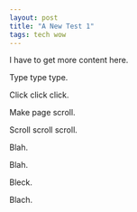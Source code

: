 ```yaml
---
layout: post
title: "A New Test 1"
tags: tech wow
---
```

I have to get more content here.

Type type type.

Click click click.

Make page scroll.

Scroll scroll scroll.

Blah.

Blah.

Bleck.

Blach.
